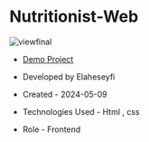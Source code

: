 # Nutritionist-Web

![viewfinal](https://github.com/ElaheSeyfi/Toy-Web/assets/155986797/942571a9-40be-4853-975a-1a93067a63d4)

- [Demo Project](https://elaheseyfi.github.io/Nutritionist/)

- Developed by Elaheseyfi

- Created - 2024-05-09

- Technologies Used - Html , css

- Role - Frontend
